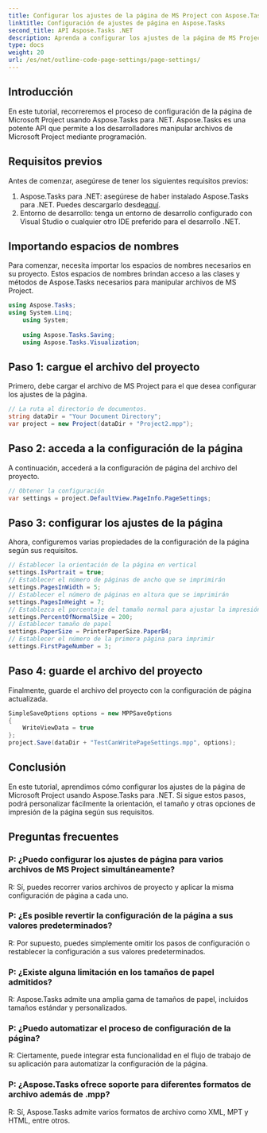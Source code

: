 ```yaml
---
title: Configurar los ajustes de la página de MS Project con Aspose.Tasks
linktitle: Configuración de ajustes de página en Aspose.Tasks
second_title: API Aspose.Tasks .NET
description: Aprenda a configurar los ajustes de la página de MS Project usando Aspose.Tasks para .NET. Personalice la orientación, el tamaño y más con sencillos pasos.
type: docs
weight: 20
url: /es/net/outline-code-page-settings/page-settings/
---
```

## Introducción
En este tutorial, recorreremos el proceso de configuración de la página de Microsoft Project usando Aspose.Tasks para .NET. Aspose.Tasks es una potente API que permite a los desarrolladores manipular archivos de Microsoft Project mediante programación.
## Requisitos previos
Antes de comenzar, asegúrese de tener los siguientes requisitos previos:
1.  Aspose.Tasks para .NET: asegúrese de haber instalado Aspose.Tasks para .NET. Puedes descargarlo desde[aquí](https://releases.aspose.com/tasks/net/).
2. Entorno de desarrollo: tenga un entorno de desarrollo configurado con Visual Studio o cualquier otro IDE preferido para el desarrollo .NET.

## Importando espacios de nombres
Para comenzar, necesita importar los espacios de nombres necesarios en su proyecto. Estos espacios de nombres brindan acceso a las clases y métodos de Aspose.Tasks necesarios para manipular archivos de MS Project.
```csharp
using Aspose.Tasks;
using System.Linq;
    using System;
    
    using Aspose.Tasks.Saving;
    using Aspose.Tasks.Visualization;
```
## Paso 1: cargue el archivo del proyecto
Primero, debe cargar el archivo de MS Project para el que desea configurar los ajustes de la página.
```csharp
// La ruta al directorio de documentos.
string dataDir = "Your Document Directory";
var project = new Project(dataDir + "Project2.mpp");
```
## Paso 2: acceda a la configuración de la página
A continuación, accederá a la configuración de página del archivo del proyecto.
```csharp
// Obtener la configuración
var settings = project.DefaultView.PageInfo.PageSettings;
```
## Paso 3: configurar los ajustes de la página
Ahora, configuremos varias propiedades de la configuración de la página según sus requisitos.
```csharp
// Establecer la orientación de la página en vertical
settings.IsPortrait = true;
// Establecer el número de páginas de ancho que se imprimirán
settings.PagesInWidth = 5;
// Establecer el número de páginas en altura que se imprimirán
settings.PagesInHeight = 7;
// Establezca el porcentaje del tamaño normal para ajustar la impresión
settings.PercentOfNormalSize = 200;
// Establecer tamaño de papel
settings.PaperSize = PrinterPaperSize.PaperB4;
// Establecer el número de la primera página para imprimir
settings.FirstPageNumber = 3;
```
## Paso 4: guarde el archivo del proyecto
Finalmente, guarde el archivo del proyecto con la configuración de página actualizada.
```csharp
SimpleSaveOptions options = new MPPSaveOptions
{
    WriteViewData = true
};
project.Save(dataDir + "TestCanWritePageSettings.mpp", options);
```

## Conclusión
En este tutorial, aprendimos cómo configurar los ajustes de la página de Microsoft Project usando Aspose.Tasks para .NET. Si sigue estos pasos, podrá personalizar fácilmente la orientación, el tamaño y otras opciones de impresión de la página según sus requisitos.

## Preguntas frecuentes
### P: ¿Puedo configurar los ajustes de página para varios archivos de MS Project simultáneamente?
R: Sí, puedes recorrer varios archivos de proyecto y aplicar la misma configuración de página a cada uno.
### P: ¿Es posible revertir la configuración de la página a sus valores predeterminados?
R: Por supuesto, puedes simplemente omitir los pasos de configuración o restablecer la configuración a sus valores predeterminados.
### P: ¿Existe alguna limitación en los tamaños de papel admitidos?
R: Aspose.Tasks admite una amplia gama de tamaños de papel, incluidos tamaños estándar y personalizados.
### P: ¿Puedo automatizar el proceso de configuración de la página?
R: Ciertamente, puede integrar esta funcionalidad en el flujo de trabajo de su aplicación para automatizar la configuración de la página.
### P: ¿Aspose.Tasks ofrece soporte para diferentes formatos de archivo además de .mpp?
R: Sí, Aspose.Tasks admite varios formatos de archivo como XML, MPT y HTML, entre otros.
